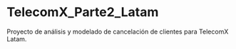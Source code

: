 # TelecomX_Parte2_Latam
Proyecto de análisis y modelado de cancelación de clientes para TelecomX Latam.
